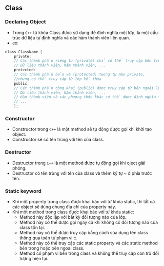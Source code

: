 ## Class

### Declaring Object
- Trong `C++` từ khóa Class được sử dụng để định nghĩa một lớp, là một cấu trúc dữ liệu tự định nghĩa và các hàm thành viên liên quan.
- ex:  
~~~C
class ClassName {
    private:
    // Các thành phần riêng tư (private) chỉ có thể truy cập bên trong lớp
    // Dữ liệu thành viên, hàm thành viên, ...
    protected:
    // Các thành phần bảo vệ (protected) tương tự như private,
    //nhưng có thể truy cập từ lớp kế thừa
    public:
    // Các thành phần công khai (public) được truy cập từ bên ngoài lớp
    // Dữ liệu thành viên, hàm thành viên, ...
    // Hàm thành viên và các phương thức khác có thể được định nghĩa tại đây
    // ...
    };
~~~

### Constructor
-   Constructor trong `C++` là một method sẽ tự động được gọi khi khởi tạo object.
-   Constructor sẽ có tên trùng với tên của class.

### Destructor
-   Destructor trong `C++` là một method được tụ động gọi khi oject giải phóng.
-   Destructor có tên trùng với tên của class và thêm ký tự ~ ở phía trước tên.

### Static keyword
- Khi một property trong class được khai báo với từ khóa static, thì tất cả các object sẽ dùng chung địa chỉ của property này.
- Khi một method trong class được khai báo với từ khóa static:
    + Method này độc lập với bất kỳ đối tượng nào của lớp.
    + Method này có thể được gọi ngay cả khi không có đối tượng nào của class tồn tại.
    + Method này có thể được truy cập bằng cách sủa dụng tên class thông qua toán tử phạm vi ::.
    + Method này có thể truy cập các static property và các static method bên trong hoặc bên ngoài class.
    + Method có phạm vi bên trong class và không thể truy cập con trỏ đối tượng hiện tại.

